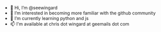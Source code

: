 - 👋 Hi, I’m @seewingard
- 👀 I’m interested in becoming more familiar with the github community
- 🌱 I’m currently learning python and js
- 📫 I'm available at chris dot wingard at geemails dot com

<!---
seewingard/seewingard is a ✨ special ✨ repository because its `README.md` (this file) appears on your GitHub profile.
You can click the Preview link to take a look at your changes.
---> 
